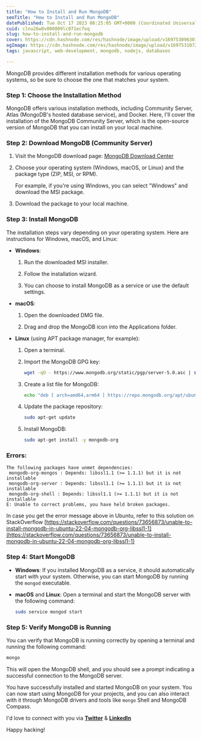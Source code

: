 ```yaml
---
title: "How to Install and Run MongoDB"
seoTitle: "How to Install and Run MongoDB"
datePublished: Tue Oct 17 2023 08:25:05 GMT+0000 (Coordinated Universal Time)
cuid: clnu26w8v000809lc071ecfoq
slug: how-to-install-and-run-mongodb
cover: https://cdn.hashnode.com/res/hashnode/image/upload/v1697530963010/d4210971-bd19-4d0b-b7e3-9d42055be200.jpeg
ogImage: https://cdn.hashnode.com/res/hashnode/image/upload/v1697531072165/29e60ed1-8a64-4b53-8c05-1eef6385d9aa.jpeg
tags: javascript, web-development, mongodb, nodejs, databases

---
```


MongoDB provides different installation methods for various operating systems, so be sure to choose the one that matches your system.

### **Step 1: Choose the Installation Method**

MongoDB offers various installation methods, including Community Server, Atlas (MongoDB's hosted database service), and Docker. Here, I'll cover the installation of the MongoDB Community Server, which is the open-source version of MongoDB that you can install on your local machine.

### **Step 2: Download MongoDB (Community Server)**

1. Visit the MongoDB download page: [MongoDB Download Center](https://www.mongodb.com/try/download/community)
    
2. Choose your operating system (Windows, macOS, or Linux) and the package type (ZIP, MSI, or RPM).
    
    For example, if you're using Windows, you can select "Windows" and download the MSI package.
    
3. Download the package to your local machine.
    

### **Step 3: Install MongoDB**

The installation steps vary depending on your operating system. Here are instructions for Windows, macOS, and Linux:

* **Windows**:
    
    1. Run the downloaded MSI installer.
        
    2. Follow the installation wizard.
        
    3. You can choose to install MongoDB as a service or use the default settings.
        
* **macOS**:
    
    1. Open the downloaded DMG file.
        
    2. Drag and drop the MongoDB icon into the Applications folder.
        
* **Linux** (using APT package manager, for example):
    
    1. Open a terminal.
        
    2. Import the MongoDB GPG key:
        
        ```bash
        wget -qO - https://www.mongodb.org/static/pgp/server-5.0.asc | sudo apt-key add -
        ```
        
    3. Create a list file for MongoDB:
        
        ```bash
        echo "deb [ arch=amd64,arm64 ] https://repo.mongodb.org/apt/ubuntu focal/mongodb-org/5.0 multiverse" | sudo tee /etc/apt/sources.list.d/mongodb-org-5.0.list
        ```
        
    4. Update the package repository:
        
        ```bash
        sudo apt-get update
        ```
        
    5. Install MongoDB:
        
        ```bash
        sudo apt-get install -y mongodb-org
        ```
        

### Errors:

```plaintext
The following packages have unmet dependencies:
 mongodb-org-mongos : Depends: libssl1.1 (>= 1.1.1) but it is not installable
 mongodb-org-server : Depends: libssl1.1 (>= 1.1.1) but it is not installable
 mongodb-org-shell : Depends: libssl1.1 (>= 1.1.1) but it is not installable
E: Unable to correct problems, you have held broken packages.
```

In case you get the error message above in Ubuntu, refer to this solution on StackOverflow [https://stackoverflow.com/questions/73656873/unable-to-install-mongodb-in-ubuntu-22-04-mongodb-org-libssl1-1](https://stackoverflow.com/questions/73656873/unable-to-install-mongodb-in-ubuntu-22-04-mongodb-org-libssl1-1)

### **Step 4: Start MongoDB**

* **Windows**: If you installed MongoDB as a service, it should automatically start with your system. Otherwise, you can start MongoDB by running the `mongod` executable.
    
* **macOS** and **Linux**: Open a terminal and start the MongoDB server with the following command:
    
    ```bash
    sudo service mongod start
    ```
    

### **Step 5: Verify MongoDB is Running**

You can verify that MongoDB is running correctly by opening a terminal and running the following command:

```bash
mongo
```

This will open the MongoDB shell, and you should see a prompt indicating a successful connection to the MongoDB server.

You have successfully installed and started MongoDB on your system. You can now start using MongoDB for your projects, and you can also interact with it through MongoDB drivers and tools like `mongo` Shell and MongoDB Compass.

I'd love to connect with you via [**Twitter**](https://twitter.com/bonaogeto) & [**LinkedIn**](https://www.linkedin.com/in/bonaventureogeto/)

Happy hacking!